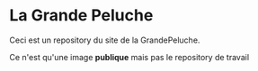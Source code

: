 # La Grande Peluche
Ceci est un repository du site de la GrandePeluche.

Ce n'est qu'une image **publique** mais pas le repository de travail
